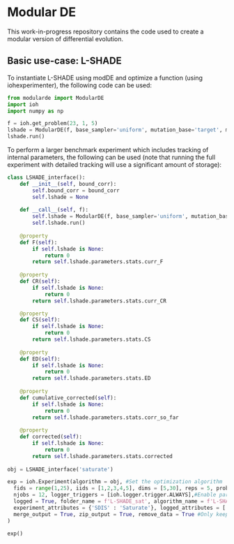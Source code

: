 # Modular DE 

This work-in-progress repository contains the code used to create a modular version of differential evolution. 

## Basic use-case: L-SHADE

To instantiate L-SHADE using modDE and optimize a function (using iohexperimenter), the following code can be used:

```python
from modularde import ModularDE
import ioh
import numpy as np

f = ioh.get_problem(23, 1, 5)
lshade = ModularDE(f, base_sampler='uniform', mutation_base='target', mutation_reference='pbest', bound_correction='expc_center', crossover='bin', lpsr=True, lambda_ = 18*5, memory_size = 6, use_archive=True, init_stats=True, adaptation_method_F='shade', adaptation_method_CR='shade')
lshade.run()
```

To perform a larger benchmark experiment which includes tracking of internal parameters, the following can be used (note that running the full experiment with detailed tracking will use a significant amount of storage):

```python
class LSHADE_interface():
    def __init__(self, bound_corr):
        self.bound_corr = bound_corr
        self.lshade = None
        
    def __call__(self, f):
        self.lshade = ModularDE(f, base_sampler='uniform', mutation_base='target', mutation_reference='pbest', bound_correction = self.bound_corr, crossover='bin', lpsr=True, lambda_ = 18*f.meta_data.n_variables, memory_size = 6, use_archive=True, init_stats = True, adaptation_method_F='shade', adaptation_method_CR='shade')
        self.lshade.run()
        
    @property
    def F(self):
        if self.lshade is None:
            return 0
        return self.lshade.parameters.stats.curr_F
    
    @property
    def CR(self):
        if self.lshade is None:
            return 0
        return self.lshade.parameters.stats.curr_CR

    @property
    def CS(self):
        if self.lshade is None:
            return 0
        return self.lshade.parameters.stats.CS
    
    @property
    def ED(self):
        if self.lshade is None:
            return 0
        return self.lshade.parameters.stats.ED
    
    @property
    def cumulative_corrected(self):
        if self.lshade is None:
            return 0
        return self.lshade.parameters.stats.corr_so_far
    
    @property
    def corrected(self):
        if self.lshade is None:
            return 0
        return self.lshade.parameters.stats.corrected
        
obj = LSHADE_interface('saturate')

exp = ioh.Experiment(algorithm = obj, #Set the optimization algorithm
  fids = range(1,25), iids = [1,2,3,4,5], dims = [5,30], reps = 5, problem_type = 'Real', #Problem definitions
  njobs = 12, logger_triggers = [ioh.logger.trigger.ALWAYS],#Enable paralellization
  logged = True, folder_name = f'L-SHADE_sat', algorithm_name = f'L-SHADE', store_positions = True, #Logging specifications
  experiment_attributes = {'SDIS' : 'Saturate'}, logged_attributes = ['corrected', 'cumulative_corrected', 'F', 'CR', 'CS', 'ED'], #Attribute tracking
  merge_output = True, zip_output = True, remove_data = True #Only keep data as a single zip-file
)

exp()
```
